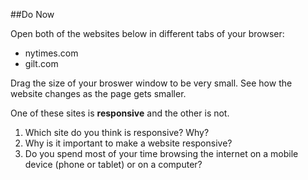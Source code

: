 ##Do Now

Open both of the websites below in different tabs of your browser:  

* nytimes.com
* gilt.com 

Drag the size of your broswer window to be very small. See how the website changes as the page gets smaller.

One of these sites is **responsive** and the other is not.

1. Which site do you think is responsive? Why?
2. Why is it important to make a website responsive?
3. Do you spend most of your time browsing the internet on a mobile device (phone or tablet) or on a computer?






